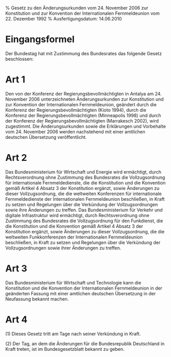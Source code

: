 % Gesetz zu den Änderungsurkunden vom 24. November 2006 zur Konstitution und zur Konvention der Internationalen Fernmeldeunion vom 22. Dezember 1992
% Ausfertigungsdatum: 14.06.2010
 
# Eingangsformel

Der Bundestag hat mit Zustimmung des Bundesrates das folgende Gesetz beschlossen:

# Art 1

Den von der Konferenz der Regierungsbevollmächtigten in Antalya am 24. November 2006 unterzeichneten Änderungsurkunden zur Konstitution und zur Konvention der Internationalen Fernmeldeunion, geändert durch die Konferenz der Regierungsbevollmächtigten (Kioto 1994), durch die Konferenz der Regierungsbevollmächtigten (Minneapolis 1998) und durch der Konferenz der Regierungsbevollmächtigten (Marrakesch 2002), wird zugestimmt. Die Änderungsurkunden sowie die Erklärungen und Vorbehalte vom 24. November 2006 werden nachstehend mit einer amtlichen deutschen Übersetzung veröffentlicht.

# Art 2

Das Bundesministerium für Wirtschaft und Energie wird ermächtigt, durch Rechtsverordnung ohne Zustimmung des Bundesrates die Vollzugsordnung für internationale Fernmeldedienste, die die Konstitution und die Konvention gemäß Artikel 4 Absatz 3 der Konstitution ergänzt, sowie Änderungen zu dieser Vollzugsordnung, die die weltweiten Konferenzen für internationale Fernmeldedienste der Internationalen Fernmeldeunion beschließen, in Kraft zu setzen und Regelungen über die Verkündung der Vollzugsordnungen sowie ihre Änderungen zu treffen. Das Bundesministerium für Verkehr und digitale Infrastruktur wird ermächtigt, durch Rechtsverordnung ohne Zustimmung des Bundesrates die Vollzugsordnung für den Funkdienst, die die Konstitution und die Konvention gemäß Artikel 4 Absatz 3 der Konstitution ergänzt, sowie Änderungen zu dieser Vollzugsordnung, die die weltweiten Funkkonferenzen der Internationalen Fernmeldeunion beschließen, in Kraft zu setzen und Regelungen über die Verkündung der Vollzugsordnungen sowie ihrer Änderungen zu treffen.

# Art 3

Das Bundesministerium für Wirtschaft und Technologie kann die Konstitution und die Konvention der Internationalen Fernmeldeunion in der geänderten Fassung mit einer amtlichen deutschen Übersetzung in der Neufassung bekannt machen.

# Art 4

(1) Dieses Gesetz tritt am Tage nach seiner Verkündung in Kraft.

(2) Der Tag, an dem die Änderungen für die Bundesrepublik Deutschland in Kraft treten, ist im Bundesgesetzblatt bekannt zu geben.
